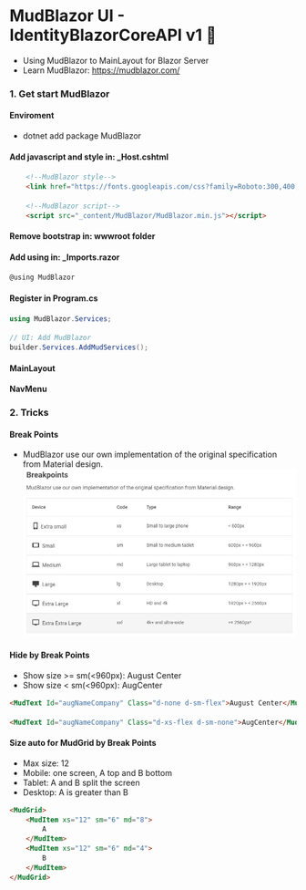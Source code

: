 <h1>MudBlazor UI - IdentityBlazorCoreAPI v1 👋</h1>

- Using MudBlazor to MainLayout for Blazor Server
- Learn MudBlazor: https://mudblazor.com/

<h3>1. Get start MudBlazor</h3>

<h4>Enviroment</h4>

- dotnet add package MudBlazor

<h4>Add javascript and style in: _Host.cshtml</h4>

```html
    <!--MudBlazor style-->
    <link href="https://fonts.googleapis.com/css?family=Roboto:300,400,500,700&display=swap" rel="stylesheet" />

    <!--MudBlazor script-->
    <script src="_content/MudBlazor/MudBlazor.min.js"></script>
```

<h4>Remove bootstrap in: wwwroot folder</h4>

<h4>Add using in: _Imports.razor</h4>

```c#
@using MudBlazor
```

<h4>Register in Program.cs</h4>

```c#
using MudBlazor.Services;

// UI: Add MudBlazor
builder.Services.AddMudServices();
```

<h4>MainLayout</h4>
<h4>NavMenu</h4>

<h3>2. Tricks</h3>

<h4>Break Points</h4>

- MudBlazor use our own implementation of the original specification from Material design.
![alt text](https://github.com/liuvt/IdentityBlazorCoreAPI/blob/main/Documents/Libraries/04_breakpoints.JPG)

<h4>Hide by Break Points</h4>

- Show size >= sm(<960px): August Center
- Show size < sm(<960px): AugCenter
```html
<MudText Id="augNameCompany" Class="d-none d-sm-flex">August Center</MudText>

<MudText Id="augNameCompany" Class="d-xs-flex d-sm-none">AugCenter</MudText>
```

<h4>Size auto for MudGrid by Break Points</h4>

- Max size: 12
- Mobile: one screen, A top and B bottom
- Tablet: A and B split the screen
- Desktop: A is greater than B

```html
<MudGrid>
    <MudItem xs="12" sm="6" md="8">
        A
    </MudItem>
    <MudItem xs="12" sm="6" md="4">
        B
    </MudItem>
</MudGrid>
```